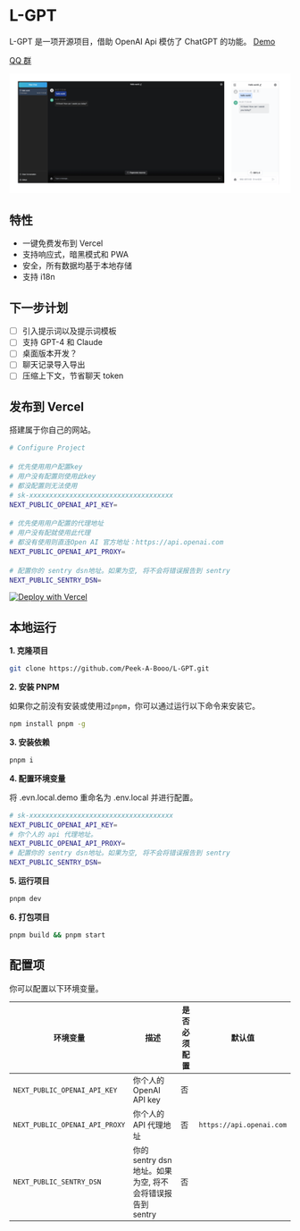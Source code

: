 # L-GPT

L-GPT 是一项开源项目，借助 OpenAI Api 模仿了 ChatGPT 的功能。 [Demo](https://gpt.ltops.cn)

[QQ 群](./public/screenshots/qq.jpeg)

<img src="./public/screenshots/screenshot.png">

## 特性

- 一键免费发布到 Vercel
- 支持响应式，暗黑模式和 PWA
- 安全，所有数据均基于本地存储
- 支持 i18n

## 下一步计划

- [ ] 引入提示词以及提示词模板
- [ ] 支持 GPT-4 和 Claude
- [ ] 桌面版本开发？
- [ ] 聊天记录导入导出
- [ ] 压缩上下文，节省聊天 token

## 发布到 Vercel

搭建属于你自己的网站。

```bash
# Configure Project

# 优先使用用户配置key
# 用户没有配置则使用此key
# 都没配置则无法使用
# sk-xxxxxxxxxxxxxxxxxxxxxxxxxxxxxxxxxxxx
NEXT_PUBLIC_OPENAI_API_KEY=

# 优先使用用户配置的代理地址
# 用户没有配就使用此代理
# 都没有使用则直连Open AI 官方地址：https://api.openai.com
NEXT_PUBLIC_OPENAI_API_PROXY=

# 配置你的 sentry dsn地址。如果为空, 将不会将错误报告到 sentry
NEXT_PUBLIC_SENTRY_DSN=
```

[![Deploy with Vercel](https://vercel.com/button)](https://vercel.com/new/clone?repository-url=https://github.com/Peek-A-Booo/L-GPT&env=NEXT_PUBLIC_OPENAI_API_KEY&env=NEXT_PUBLIC_OPENAI_API_PROXY&env=NEXT_PUBLIC_SENTRY_DSN)

## 本地运行

**1. 克隆项目**

```bash
git clone https://github.com/Peek-A-Booo/L-GPT.git
```

**2. 安装 PNPM**

如果你之前没有安装或使用过`pnpm`，你可以通过运行以下命令来安装它。

```bash
npm install pnpm -g
```

**3. 安装依赖**

```bash
pnpm i
```

**4. 配置环境变量**

将 .evn.local.demo 重命名为 .env.local 并进行配置。

```bash
# sk-xxxxxxxxxxxxxxxxxxxxxxxxxxxxxxxxxxxx
NEXT_PUBLIC_OPENAI_API_KEY=
# 你个人的 api 代理地址。
NEXT_PUBLIC_OPENAI_API_PROXY=
# 配置你的 sentry dsn地址。如果为空, 将不会将错误报告到 sentry
NEXT_PUBLIC_SENTRY_DSN=
```

**5. 运行项目**

```bash
pnpm dev
```

**6. 打包项目**

```bash
pnpm build && pnpm start
```

## 配置项

你可以配置以下环境变量。

| 环境变量                       | 描述                                                      | 是否必须配置 | 默认值                   |
| ------------------------------ | --------------------------------------------------------- | ------------ | ------------------------ |
| `NEXT_PUBLIC_OPENAI_API_KEY`   | 你个人的 OpenAI API key                                   | 否           |                          |
| `NEXT_PUBLIC_OPENAI_API_PROXY` | 你个人的 API 代理地址                                     | 否           | `https://api.openai.com` |
| `NEXT_PUBLIC_SENTRY_DSN`       | 你的 sentry dsn 地址。如果为空, 将不会将错误报告到 sentry | 否           |                          |
